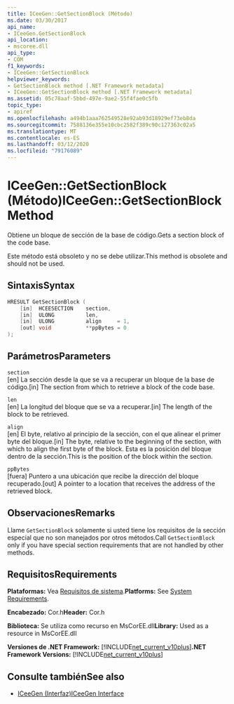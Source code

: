 ```yaml
---
title: ICeeGen::GetSectionBlock (Método)
ms.date: 03/30/2017
api_name:
- ICeeGen.GetSectionBlock
api_location:
- mscoree.dll
api_type:
- COM
f1_keywords:
- ICeeGen::GetSectionBlock
helpviewer_keywords:
- GetSectionBlock method [.NET Framework metadata]
- ICeeGen::GetSectionBlock method [.NET Framework metadata]
ms.assetid: 05c78aaf-5bbd-497e-9ae2-55f4fae0c5fb
topic_type:
- apiref
ms.openlocfilehash: a494b1aaa762549528e92ab93d18929ef73eb8da
ms.sourcegitcommit: 7588136e355e10cbc2582f389c90c127363c02a5
ms.translationtype: MT
ms.contentlocale: es-ES
ms.lasthandoff: 03/12/2020
ms.locfileid: "79176089"
---
```

# <a name="iceegengetsectionblock-method"></a><span data-ttu-id="dd26a-102">ICeeGen::GetSectionBlock (Método)</span><span class="sxs-lookup"><span data-stu-id="dd26a-102">ICeeGen::GetSectionBlock Method</span></span>
<span data-ttu-id="dd26a-103">Obtiene un bloque de sección de la base de código.</span><span class="sxs-lookup"><span data-stu-id="dd26a-103">Gets a section block of the code base.</span></span>  
  
 <span data-ttu-id="dd26a-104">Este método está obsoleto y no se debe utilizar.</span><span class="sxs-lookup"><span data-stu-id="dd26a-104">This method is obsolete and should not be used.</span></span>  
  
## <a name="syntax"></a><span data-ttu-id="dd26a-105">Sintaxis</span><span class="sxs-lookup"><span data-stu-id="dd26a-105">Syntax</span></span>  
  
```cpp  
HRESULT GetSectionBlock (  
    [in]  HCEESECTION    section,
    [in]  ULONG          len,  
    [in]  ULONG          align     = 1,  
    [out] void           **ppBytes = 0  
);
```  
  
## <a name="parameters"></a><span data-ttu-id="dd26a-106">Parámetros</span><span class="sxs-lookup"><span data-stu-id="dd26a-106">Parameters</span></span>  
 `section`  
 <span data-ttu-id="dd26a-107">[en] La sección desde la que se va a recuperar un bloque de la base de código.</span><span class="sxs-lookup"><span data-stu-id="dd26a-107">[in] The section from which to retrieve a block of the code base.</span></span>  
  
 `len`  
 <span data-ttu-id="dd26a-108">[en] La longitud del bloque que se va a recuperar.</span><span class="sxs-lookup"><span data-stu-id="dd26a-108">[in] The length of the block to be retrieved.</span></span>  
  
 `align`  
 <span data-ttu-id="dd26a-109">[en] El byte, relativo al principio de la sección, con el que alinear el primer byte del bloque.</span><span class="sxs-lookup"><span data-stu-id="dd26a-109">[in] The byte, relative to the beginning of the section, with which to align the first byte of the block.</span></span> <span data-ttu-id="dd26a-110">Esta es la posición del bloque dentro de la sección.</span><span class="sxs-lookup"><span data-stu-id="dd26a-110">This is the position of the block within the section.</span></span>  
  
 `ppBytes`  
 <span data-ttu-id="dd26a-111">[fuera] Puntero a una ubicación que recibe la dirección del bloque recuperado.</span><span class="sxs-lookup"><span data-stu-id="dd26a-111">[out] A pointer to a location that receives the address of the retrieved block.</span></span>  
  
## <a name="remarks"></a><span data-ttu-id="dd26a-112">Observaciones</span><span class="sxs-lookup"><span data-stu-id="dd26a-112">Remarks</span></span>  
 <span data-ttu-id="dd26a-113">Llame `GetSectionBlock` solamente si usted tiene los requisitos de la sección especial que no son manejados por otros métodos.</span><span class="sxs-lookup"><span data-stu-id="dd26a-113">Call `GetSectionBlock` only if you have special section requirements that are not handled by other methods.</span></span>  
  
## <a name="requirements"></a><span data-ttu-id="dd26a-114">Requisitos</span><span class="sxs-lookup"><span data-stu-id="dd26a-114">Requirements</span></span>  
 <span data-ttu-id="dd26a-115">**Plataformas:** Vea [Requisitos de sistema](../../../../docs/framework/get-started/system-requirements.md).</span><span class="sxs-lookup"><span data-stu-id="dd26a-115">**Platforms:** See [System Requirements](../../../../docs/framework/get-started/system-requirements.md).</span></span>  
  
 <span data-ttu-id="dd26a-116">**Encabezado:** Cor.h</span><span class="sxs-lookup"><span data-stu-id="dd26a-116">**Header:** Cor.h</span></span>  
  
 <span data-ttu-id="dd26a-117">**Biblioteca:** Se utiliza como recurso en MsCorEE.dll</span><span class="sxs-lookup"><span data-stu-id="dd26a-117">**Library:** Used as a resource in MsCorEE.dll</span></span>  
  
 <span data-ttu-id="dd26a-118">**Versiones de .NET Framework:** [!INCLUDE[net_current_v10plus](../../../../includes/net-current-v10plus-md.md)]</span><span class="sxs-lookup"><span data-stu-id="dd26a-118">**.NET Framework Versions:** [!INCLUDE[net_current_v10plus](../../../../includes/net-current-v10plus-md.md)]</span></span>  
  
## <a name="see-also"></a><span data-ttu-id="dd26a-119">Consulte también</span><span class="sxs-lookup"><span data-stu-id="dd26a-119">See also</span></span>

- [<span data-ttu-id="dd26a-120">ICeeGen (Interfaz)</span><span class="sxs-lookup"><span data-stu-id="dd26a-120">ICeeGen Interface</span></span>](../../../../docs/framework/unmanaged-api/metadata/iceegen-interface.md)
